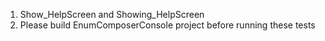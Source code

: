 ﻿1. Show_HelpScreen and Showing_HelpScreen 
1. Please build EnumComposerConsole project before running these tests
